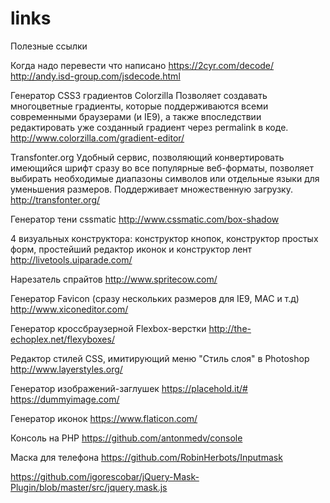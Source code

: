 # links
Полезные ссылки


Когда надо перевести что написано 
https://2cyr.com/decode/
http://andy.isd-group.com/jsdecode.html

Генератор CSS3 градиентов Colorzilla Позволяет создавать многоцветные градиенты, которые поддерживаются всеми современными браузерами (и IE9), а также впоследствии редактировать уже созданный градиент через permalink в коде.
http://www.colorzilla.com/gradient-editor/ 

Transfonter.org Удобный сервис, позволяющий конвертировать имеющийся шрифт сразу во все популярные веб-форматы, позволяет выбирать необходимые диапазоны символов или отдельные языки для уменьшения размеров. Поддерживает множественную загрузку.
http://transfonter.org/

Генератор тени cssmatic
http://www.cssmatic.com/box-shadow

4 визуальных конструктора: конструктор кнопок, конструктор простых форм, простейший редактор иконок и конструктор лент
http://livetools.uiparade.com/ 

Нарезатель спрайтов
http://www.spritecow.com/ 

Генератор Favicon (сразу нескольких размеров для IE9, MAC и т.д)
http://www.xiconeditor.com/ 

Генератор кроссбраузерной Flexbox-верстки
http://the-echoplex.net/flexyboxes/


Редактор стилей CSS, имитирующий меню "Стиль слоя" в Photoshop
http://www.layerstyles.org/

Генератор изображений-заглушек
https://placehold.it/#
https://dummyimage.com/

Генератор иконок
https://www.flaticon.com/

Консоль на PHP
https://github.com/antonmedv/console

Маска для телефона
https://github.com/RobinHerbots/Inputmask

https://github.com/igorescobar/jQuery-Mask-Plugin/blob/master/src/jquery.mask.js
